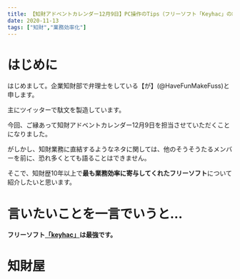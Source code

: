```yaml
---
title: 【知財アドベントカレンダー12月9日】PC操作のTips（フリーソフト「Keyhac」の紹介）
date: 2020-11-13
tags: ["知財","業務効率化"]
---
```


# はじめに

はじめまして。企業知財部で弁理士をしている【が】(@HaveFunMakeFuss)と申します。

主にツイッターで駄文を製造しています。

今回、ご縁あって知財アドベントカレンダー12月9日を担当させていただくことになりました。

がしかし、知財業務に直結するようなネタに関しては、他のそうそうたるメンバーを前に、恐れ多くとても語ることはできません。

そこで、知財歴10年以上で**最も業務効率に寄与してくれたフリーソフト**について紹介したいと思います。


# 言いたいことを一言でいうと…
**フリーソフト[「keyhac」](https://sites.google.com/site/craftware/keyhac-ja)は最強です。**


# 知財屋
